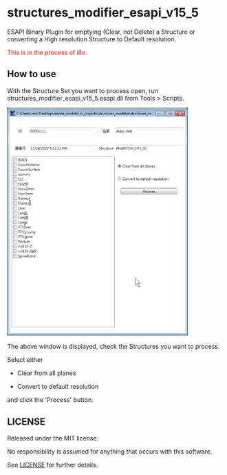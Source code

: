 # structures_modifier_esapi_v15_5

ESAPI Binary Plugin for emptying (Clear, not Delete) a Structure or converting a High resolution Structure to Default resolution.

<span style="color:#ff0000;">This is in the process of i8n.</span>





## How to use

With the Structure Set you want to process open, run structures_modifier_esapi_v15_5.esapi.dll from Tools > Scripts.

<img src="./images/structure_modifier.jpg" alt="structure_modifier" style="zoom:70%"/>

The above window is displayed, check the Structures you want to process. 

Select either

- Clear from all planes

- Convert to default resolution

and click the 'Process' button.





## LICENSE

Released under the MIT license.

No responsibility is assumed for anything that occurs with this software.

See [LICENSE](https://github.com/akiaji-k/plan_checker_gui_esapi_v15_5/blob/main/LICENSE) for further details.

